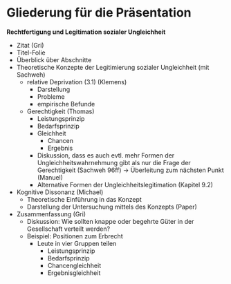 # Gliederung für die Präsentation

**Rechtfertigung und Legitimation sozialer Ungleichheit**

- Zitat (Gri)
- Titel-Folie
- Überblick über Abschnitte
- Theoretische Konzepte der Legitimierung sozialer Ungleichheit (mit Sachweh)
    + relative Deprivation (3.1) (Klemens)
        * Darstellung
        * Probleme
        * empirische Befunde
    + Gerechtigkeit (Thomas)
        * Leistungsprinzip
        * Bedarfsprinzip
        * Gleichheit
            - Chancen
            - Ergebnis
        * Diskussion, dass es auch evtl. mehr Formen der Ungleichheitswahrnehmung gibt als nur die Frage der Gerechtigkeit (Sachweh 96ff) -> Überleitung zum nächsten Punkt (Manuel)
        * Alternative Formen der Ungleichheitslegitimation (Kapitel 9.2)
- Kognitive Dissonanz (Michael)
    + Theoretische Einführung in das Konzept
    + Darstellung der Untersuchung mittels des Konzepts (Paper)
- Zusammenfassung (Gri)
    + Diskussion: Wie sollten knappe oder begehrte Güter in der Gesellschaft verteilt werden?
    + Beispiel: Positionen zum Erbrecht
        * Leute in vier Gruppen teilen
            - Leistungsprinzip
            - Bedarfsprinzip
            - Chancengleichheit
            - Ergebnisgleichheit
